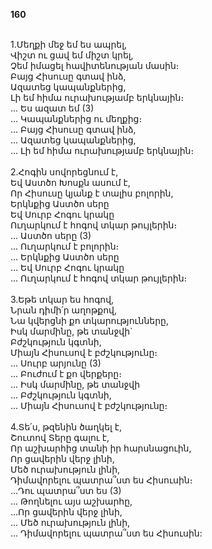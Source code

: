 **160**

\
1.Մեղքի մեջ եմ ես ապրել,\
 Վիշտ ու ցավ եմ միշտ կրել,\
 Չեմ իմացել հավիտենության մասին։\
 Բայց Հիսուսը գտավ ինձ,\
 Ազատեց կապանքներից,\
 Լի եմ հիմա ուրախությամբ երկնային։\
 ... Ես ազատ եմ (3)\
 ... Կապանքներից ու մեղքից։\
 ... Բայց Հիսուսը գտավ ինձ,\
 ... Ազատեց կապանքներից,\
 ... Լի եմ հիմա ուրախությամբ երկնային։\
 \
2.Հոգին սովորեցնում է,\
 Եվ Աստծո Խոսքն ասում է,\
 Որ Հիսուսը կյանք է տալիս բոլորին,\
 Երկնքից Աստծո սերը\
 Եվ Սուրբ Հոգու կրակը\
 Ուղարկում է հոգով տկար թույլերին։\
 ... Աստծո սերը (3)\
 ... Ուղարկում է բոլորին։\
 ... Երկնքից Աստծո սերը\
 ... Եվ Սուրբ Հոգու կրակը\
 ... Ուղարկում է հոգով տկար թույլերին։\
 \
3.Եթե տկար ես հոգով,\
 Նրան դիմի՛ր աղոթքով,\
 Նա կվերցնի քո տկարությունները,\
 Իսկ մարմինը, թե տանջվի`\
 Բժշկություն կգտնի,\
 Միայն Հիսուսով է բժշկությունը։\
 ... Սուրբ արյունը (3)\
 ... Բուժում է քո վերքերը։\
 ... Իսկ մարմինը, թե տանջվի\
 ... Բժշկություն կգտնի,\
 ... Միայն Հիսուսով է բժշկությունը։\
 \
4.Տե՛ս, թզենին ծաղկել է,\
 Շուտով Տերը գալու է,\
 Որ աշխարհից տանի իր հարսնացուին,\
 Որ ցավերին վերջ լինի,\
 Մեծ ուրախություն լինի,\
 Դիմավորելու պատրա՞ստ ես Հիսուսին։\
 ...Դու պատրա՞ստ ես (3)\
 ... Թողնելու այս աշխարհը,\
 ...Որ ցավերին վերջ լինի,\
 ... Մեծ ուրախություն լինի,\
 ... Դիմավորելու պատրա՞ստ ես Հիսուսին:
